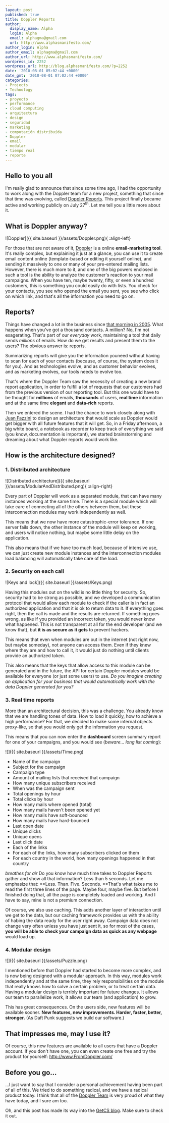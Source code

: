 ```yaml
---
layout: post
published: true
title: Doppler Reports
author:
  display_name: Alpha
  login: Alpha
  email: alphagma@gmail.com
  url: http://www.alphasmanifesto.com/
author_login: Alpha
author_email: alphagma@gmail.com
author_url: http://www.alphasmanifesto.com/
wordpress_id: 2252
wordpress_url: http://blog.alphasmanifesto.com/?p=2252
date: '2010-08-01 05:02:44 +0000'
date_gmt: '2010-08-01 07:02:44 +0000'
categories:
- Projects
- Technology
tags:
- proyecto
- performance
- cloud computing
- arquitectura
- design
- seguridad
- marketing
- computación distribuída
- Doppler
- email
- modular
- tiempo real
- reporte
---
```


## Hello to you all

I'm really glad to announce that since some time ago, I had the opportunity to work along with the Doppler team for a new project, something that since that time was evolving, called [Doppler Reports](http://www.fromdoppler.com/Website/source/English/feat_reports.aspx). This project finally became active and working publicly on July 27<sup>th</sup>. Let me tell you a little more about it.

## What is Doppler anyway?

![Doppler]({{ site.baseurl }}/assets/Doppler.png){ :align-left}

For those that are not aware of it, [Doppler](http://www.fromdoppler.com) is a online **email-marketing tool**. It's really complex, but explaining it just at a glance, you can use it to create email content online (template-based or editing it yourself online), and sending it massively to one or many of your pre-entered mailing lists. However, there is much more to it, and one of the big powers enclosed in such a tool is the ability to analyze the customer's reaction to your mail campaigns. When you have ten, maybe twenty, fifty, or even a hundred customers, this is something you could easily do with lists. You check for your contacts, you see who opened the email you sent, you see who click on which link, and that's all the information you need to go on.

## Reports?

Things have changed a lot in the business since [that morning in 2005](http://blog.fromdoppler.com/feliz-cumpleanos-doppler). What happens when you've got a thousand contacts. A million? No, I'm not exagerating. That's part of our _everyday_ work, maintaining a tool that daily sends _millions_ of emails. How do we get results and present them to the users? The obvious answer is: reports.

Summarizing reports will give you the information youneed without having to scan for each of your contacts (because, of course, the system does it for you). And as technologies evolve, and as customer behavior evolves, and as marketing evolves, our tools needs to evolve too.

That's where the Doppler Team saw the necessity of creating a new brand report application, in order to fulfill a lot of requests that our customers had from the previous version of our reporting tool. But this one would have to be thought for **millions** of emails, **thousands** of users, **real time** information and at the same time **elegant** and **data-rich** reports.

Then we entered the scene. I had the chance to work closely along with [Juan Fazzini](http://ar.linkedin.com/in/juanfazzini) to design an architecture that would scale as Doppler would get bigger with all future features that it will get. So, in a Friday afternoon, a big white board, a notebook as recorder to keep track of everything we said (you know, documentation is important), we started brainstorming and dreaming about what Doppler reports would work like.

## How is the architecture designed?

### **1. Distributed architecture**

![Distributed architecture]({{ site.baseurl }}/assets/ModularAndDistributed.png){ :align-right}

Every part of Doppler will work as a separated module, that can have many instances working at the same time. There is a special module which will take care of connecting all of the others between them, but these interconnection modules may work independently as well.

This means that we now have more catastrophic-error tolerance. If one server fails down, the other instance of the module will keep on working, and users will notice nothing, but maybe some little delay on the application.

This also means that if we have too much load, because of intensive use, we can just create new module instances and the interconnection modules load balancing will automatically take care of the load.

### **2. Security on each call**

![Keys and lock]({{ site.baseurl }}/assets/Keys.png)

Having this modules out on the wild is no little thing for security. So, security had to be strong as possible, and we developed a communication protocol that would allow each module to check if the caller is in fact an authorized application and that it is ok to return data to it. If everything goes right, then the call is made and the results are returned. If something goes wrong, as like if you provided an incorrect token, you would never know what happened. This is not transparent at all for the end developer (and we know that), but **it is as secure as it gets** to prevent hackers.

This means that even when modules are out in the internet (not right now, but maybe someday), not anyone can access them. Even if they knew where they are and how to call it, it would just do nothing until clients provide an authorized token.

This also means that the keys that allow access to this module can be generated and in the future, the API for certain Doppler modules would be available for everyone (or just some users) to use. _Do you imagine creating an application for your business that would automatically work with the data Doppler generated for you?_

### **3. Real time reports**

More than an architectural decision, this was a challenge. You already know that we are handling tones of data. How to load it quickly, how to achieve a high performance? For that, we decided to make some internal objects proxy-like, so that you would only get the information you request.

This means that you can now enter the **dashboard** screen summary report for one of your campaigns, and you would see (_beware... long list coming_):

![]({{ site.baseurl }}/assets/Time.png)

- Name of the campaign
- Subject for the campaign
- Campaign type
- Amount of mailing lists that received that campaign
- How many unique subscribers received
- When was the campaign sent
- Total openings by hour
- Total clicks by hour
- How many mails where opened (total)
- How many mails haven't been opened yet
- How many mails have soft-bounced
- How many mails have hard-bounced
- Last open date
- Unique clicks
- Unique opens
- Last click date
- Each of the links
- For each of the links, how many subscribers clicked on them
- For each country in the world, how many openings happened in that country

_*breathes for air*_ Do you know how much time takes to Doppler Reports gather and show all that information? Less than 5 seconds. Let me emphasize that: **Less. Than. Five. Seconds. **That's what takes me to read the first three lines of the page. Maybe four, maybe five. But before I finished doing that, all the page is completely loaded and working. And I have to say, mine is not a premium connection.

Of course, we also use caching. This adds another layer of interaction until we get to the data, but our caching framework provides us with the ability of habing the data ready for the user right away. Campaign data does not change very often unless you have just sent it, so for most of the cases, **you will be able to check your campaign data as quick as any webpage** would load up.

### **4. Modular design**

![]({{ site.baseurl }}/assets/Puzzle.png)


I mentioned before that Doppler had started to become more complex, and is now being designed with a modular approach. In this way, modules work independently and at the same time, they rely responsibilities on the module that really knows how to solve a certain problem, or to treat certain data. Having a modular design is terribly important for future changes. It allows our team to parallelize work, it allows our team (and application) to grow.

This has great consequences. On the users side, new features will be available sooner. **New features, new improvements. Harder, faster, better, stronger.** (As Daft Punk suggests we build our software.)

## That impresses me, may I use it?

Of course, this new features are available to all users that have a Doppler account. If you don't have one, you can even create one free and try the product for yourself: <a href="http://www.FromDoppler.com/" target="_blank">http://www.FromDoppler.com/</a>

## Before you go...

...I just want to say that I consider a personal achievement having been part of all of this.  We tried to do something radical, and we have a radical product today. I think that all of the <a href="http://www.fromdoppler.com/Website/source/English/company.aspx" target="_blank">Doppler Team</a> is very proud of what they have today, and I sure am too.

Oh, and this post has made its way into the [GetCS blog](http://getcs.com/en/2010/07/doppler-reports/). Make sure to check it out.
